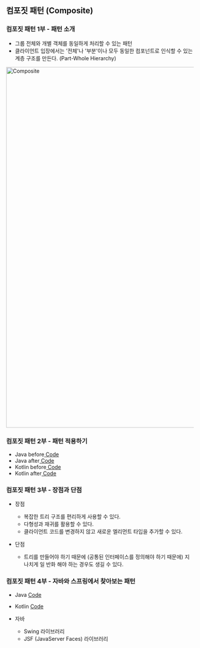 ## 컴포짓 패턴 (Composite)

### 컴포짓 패턴 1부 - 패턴 소개

- 그룹 전체와 개별 객체를 동일하게 처리할 수 있는 패턴
- 클라이언트 입장에서는 '전체'나 '부분'이나 모두 동일한 컴포넌트로 인식할 수 있는 계층 구조를 만든다. (Part-Whole Hierarchy)

<img width="968" alt="Composite" src="https://user-images.githubusercontent.com/64997245/187032119-39e1fd6f-d4f9-423f-9eef-9f41f0cb8198.png">

### 컴포짓 패턴 2부 - 패턴 적용하기

- Java before<a href="../../example/src/main/kotlin/com/example/_02_structural_patterns/_08_composite/java/_01_before">
  Code</a>
- Java after<a href="../../example/src/main/kotlin/com/example/_02_structural_patterns/_08_composite/java/_02_after">
  Code</a>
- Kotlin before<a href="../../example/src/main/kotlin/com/example/_02_structural_patterns/_08_composite/kt/_01_before">
  Code</a>
- Kotlin after<a href="../../example/src/main/kotlin/com/example/_02_structural_patterns/_08_composite/kt/_02_after">
  Code</a>

### 컴포짓 패턴 3부 - 장점과 단점

- 장점
    - 복잡한 트리 구조를 편리하게 사용할 수 있다.
    - 다형성과 재귀를 활용할 수 있다.
    - 클라이언트 코드를 변경하지 않고 새로운 엘리먼트 타입을 추가할 수 있다.

- 단점
    - 트리를 만들어야 하기 때문에 (공통된 인터페이스를 정의해야 하기 때문에) 지나치게 일 반화 해야 하는 경우도 생길 수 있다.

### 컴포짓 패턴 4부 - 자바와 스프링에서 찾아보는 패턴

- Java <a href="../../example/src/main/kotlin/com/example/_02_structural_patterns/_08_composite/java/_03_java">Code</a>
- Kotlin <a href="../../example/src/main/kotlin/com/example/_02_structural_patterns/_08_composite/kt/_03_java">Code</a>

- 자바
    - Swing 라이브러리
    - JSF (JavaServer Faces) 라이브러리
